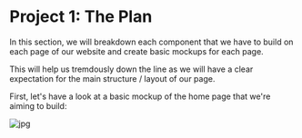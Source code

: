 # Project 1: The Plan

In this section, we will breakdown each component that we have to build on each page of our website and create basic mockups for each page. 

This will help us tremdously down the line as we will have a clear expectation for the main structure / layout of our page.

First, let's have a look at a basic mockup of the home page that we're aiming to build:

![jpg](https://cl.ly/1i1r0R3p3L2S/blog_00_home_mockup.jpg "mockup_1")